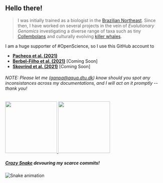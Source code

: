 
## Hello there!

> I was initially trained as a biologist in the [Brazilian Northeast](https://en.wikipedia.org/wiki/Northeast_Region,_Brazil). Since then, I have worked on several projects in the vein of _Evolutionary Genomics_ investigating a diverse range of taxa such as tiny [Collembolans](https://onlinelibrary.wiley.com/doi/abs/10.1111/zsc.12377) and culturally evolving [killer whales](https://onlinelibrary.wiley.com/doi/abs/10.1111/mec.15099).  

I am a huge supporter of #OpenScience, so I use this GitHub account to 

* [**Pacheco et al. (2021)**](https://github.com/layka-pacheco/FeralPigeonGenomics)
* [**Berbel-Filho et al. (2021)**](https://github.com/layka-pacheco/KryptolebiasGenomics) [Coming Soon]
* [**Skovrind et al. (2021)**](https://github.com/layka-pacheco/PerchGenomics) [Coming Soon]

###### NOTE: Please let me (ganpa@aqua.dtu.dk) know should you spot any inconsistances across my documentations, and I will act on it promptly -- thank you!

 <div>
  <a href="https://github.com/layka-pacheco">
  <img height="165em" src="https://github-readme-stats.vercel.app/api?username=layka-pacheco&show_icons=true&theme=dracula&include_all_commits=true&count_private=true"/>
  <img height="165em" src="https://github-readme-stats.vercel.app/api/top-langs/?username=layka-pacheco&layout=compact&langs_count=7&theme=dracula"/>
</div>

##### [Crazy Snake](https://github.com/Platane/snk) devouring my scarce commits! 
![Snake animation](https://github.com/layka-pacheco/layka-pacheco/blob/output/github-contribution-grid-snake.svg)
